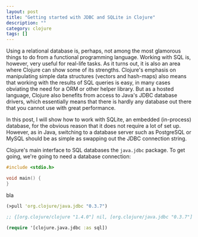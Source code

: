 ```yaml
---
layout: post
title: "Getting started with JDBC and SQLite in Clojure"
description: ""
category: clojure
tags: []
---
```


Using a relational database is, perhaps, not among the most glamorous things to
do from a functional programming language. Working with SQL is, however, very
useful for real-life tasks. As it turns out, it is also an area where Clojure
can show some of its strengths. Clojure's emphasis on manipulating simple data
structures (vectors and hash-maps) also means that working with the results of
SQL queries is easy, in many cases obviating the need for a ORM or other helper
library. But as a hosted language, Clojure also benefits from access to Java's
JDBC database drivers, which essentially means that there is hardly any database
out there that you cannot use with great performance.

In this post, I will show how to work with SQLite, an embedded (in-process)
database, for the obvious reason that it does not require a lot of set
up. However, as in Java, switching to a database server such as PostgreSQL or
MySQL should be as simple as swapping out the JDBC connection string.

Clojure's main interface to SQL databases the `java.jdbc` package. To get going,
we're going to need a database connection:



``` c
#include <stdio.h>

void main() {
}
```

bla

``` clj
(>pull 'org.clojure/java.jdbc "0.3.7")

;; {[org.clojure/clojure "1.4.0"] nil, [org.clojure/java.jdbc "0.3.7"] #{[org.clojure/clojure "1.4.0"]}}

(require '[clojure.java.jdbc :as sql])
```

